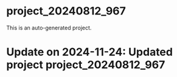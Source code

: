 # project_20240812_967

This is an auto-generated project.

# Update on 2024-11-24: Updated project project_20240812_967
